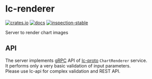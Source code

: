 # lc-renderer

[![crates.io](https://img.shields.io/crates/v/lc-renderer.svg)](https://crates.io/crates/lc-renderer)
[![docs](https://docs.rs/lc-renderer/badge.svg)](https://docs.rs/lc-renderer)
[![inspection-stable](https://github.com/limpidchart/lc-renderer/actions/workflows/inspection-stable.yml/badge.svg?branch=main)](https://github.com/limpidchart/lc-renderer/actions/workflows/inspection-stable.yml)

Server to render chart images

## API

The server implements [gRPC](https://www.grpc.io) API of [lc-proto](https://github.com/limpidchart/lc-proto) `ChartRenderer` service.  
It performs only a very basic validation of input parameters.  
Please use lc-api for complex validation and REST API.
